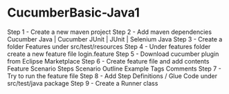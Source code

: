 # CucumberBasic-Java1
Step 1 - Create a new maven project
Step 2 - Add maven dependencies
  Cucumber Java | Cucumber JUnit | JUnit | Selenium Java
Step 3 - Create a folder Features under src/test/resources
Step 4 - Under features folder create a new feature file login.feature
Step 5 - Download cucumber plugin from Eclipse Marketplace
Step 6 - Create feature file and add contents
Feature
Scenario
Steps
Scenario Outline
Example
Tags
Comments
Step 7 - Try to run the feature file
Step 8 - Add Step Definitions / Glue Code under src/test/java package
Step 9 - Create a Runner class
